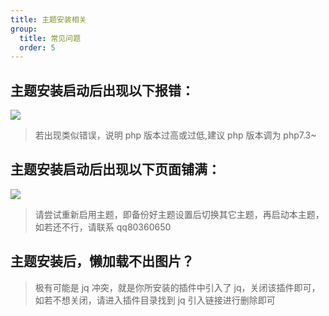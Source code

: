 ```yaml
---
title: 主题安装相关
group:
  title: 常见问题
  order: 5
---
```


## 主题安装启动后出现以下报错：

![](https://cdn.jsdelivr.net/gh/iRoZhi/irils-imgs/picgo/202112162150692.png)

> 若出现类似错误，说明 php 版本过高或过低,建议 php 版本调为 php7.3~

## 主题安装启动后出现以下页面铺满：

![](https://cdn.jsdelivr.net/gh/iRoZhi/irils-imgs/picgo/202110172209738.png)

> 请尝试重新启用主题，即备份好主题设置后切换其它主题，再启动本主题，如若还不行，请联系 qq80360650

## 主题安装后，懒加载不出图片？

> 极有可能是 jq 冲突，就是你所安装的插件中引入了 jq，关闭该插件即可，如若不想关闭，请进入插件目录找到 jq 引入链接进行删除即可
